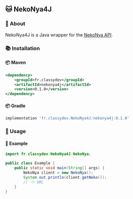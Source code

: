 ## 🐱 NekoNya4J

### 📝 About

NekoNya4J is a Java wrapper for the [NekoNya API](https://docs.classydev.fr/nekonya).

### 📚 Installation

#### 📦 Maven

```xml
<dependency>
    <groupId>fr.classydev</groupId>
    <artifactId>nekonya4j</artifactId>
    <version>0.1.0</version>
</dependency>
```

#### 📦 Gradle

```groovy
implementation 'fr.classydev.NekoNya4J:nekonya4j:0.1.0'
```

### 📖 Usage

#### 📝 Example

```java
import fr.classydev.NekoNya4J.NekoNya;

public class Example {
    public static void main(String[] args) {
        NekoNya client = new NekoNya();
        System.out.println(client.getNeko());
        // -> URL
    }
}
```